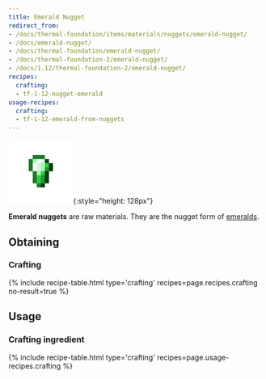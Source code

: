 ```yaml
---
title: Emerald Nugget
redirect_from:
- /docs/thermal-foundation/items/materials/nuggets/emerald-nugget/
- /docs/emerald-nugget/
- /docs/thermal-foundation/emerald-nugget/
- /docs/thermal-foundation-2/emerald-nugget/
- /docs/1.12/thermal-foundation-2/emerald-nugget/
recipes:
  crafting:
  - tf-1-12-nugget-emerald
usage-recipes:
  crafting:
  - tf-1-12-emerald-from-nuggets
---
```


![Emerald nugget](/assets/images/thermal-foundation-2/nugget-emerald.png){:style="height: 128px"}


**Emerald nuggets** are raw materials. They are the nugget form of
[emeralds](https://minecraft.gamepedia.com/Emerald).


Obtaining
---------

### Crafting
{% include recipe-table.html type='crafting' recipes=page.recipes.crafting no-result=true %}


Usage
-----

### Crafting ingredient
{% include recipe-table.html type='crafting' recipes=page.usage-recipes.crafting %}

